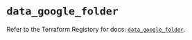 # `data_google_folder`

Refer to the Terraform Registory for docs: [`data_google_folder`](https://www.terraform.io/docs/providers/google/d/folder).

